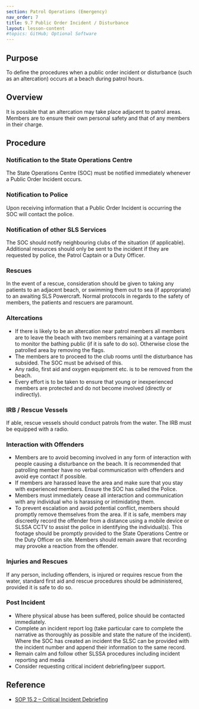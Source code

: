 ```yaml
---
section: Patrol Operations (Emergency)
nav_order: 7
title: 9.7 Public Order Incident / Disturbance
layout: lesson-content
#topics: GitHub; Optional Software
---
```


## Purpose

To define the procedures when a public order incident or disturbance (such as an altercation) occurs at a beach during patrol hours.

## Overview

It is possible that an altercation may take place adjacent to patrol areas. Members are to ensure their own personal safety and that of any members in their charge.

## Procedure

### Notification to the State Operations Centre

The State Operations Centre (SOC) must be notified immediately whenever a Public Order Incident occurs.

### Notification to Police

Upon receiving information that a Public Order Incident is occurring the SOC will contact the police.

### Notification of other SLS Services

The SOC should notify neighbouring clubs of the situation (if applicable). Additional resources should only be sent to the incident if they are requested by police, the Patrol Captain or a Duty Officer.

### Rescues

In the event of a rescue, consideration should be given to taking any patients to an adjacent beach, or swimming them out to sea (if appropriate) to an awaiting SLS Powercraft. Normal protocols in regards to the safety of members, the patients and rescuers are paramount.

### Altercations

- If there is likely to be an altercation near patrol members all members are to leave the beach with two members remaining at a vantage point to monitor the bathing public (if it is safe to do so). Otherwise close the patrolled area by removing the flags.
- The members are to proceed to the club rooms until the disturbance has subsided. The SOC must be advised of this.
- Any radio, first aid and oxygen equipment etc. is to be removed from the beach.
- Every effort is to be taken to ensure that young or inexperienced members are protected and do not become involved (directly or indirectly).

### IRB / Rescue Vessels

If able, rescue vessels should conduct patrols from the water. The IRB must be equipped with a radio.

### Interaction with Offenders

- Members are to avoid becoming involved in any form of interaction with people causing a disturbance on the beach. It is recommended that patrolling member have no verbal communication with offenders and avoid eye contact if possible.
- If members are harassed leave the area and make sure that you stay with experienced members. Ensure the SOC has called the Police.
- Members must immediately cease all interaction and communication with any individual who is harassing or intimidating them.
- To prevent escalation and avoid potential conflict, members should promptly remove themselves from the area. If it is safe, members may discreetly record the offender from a distance using a mobile device or SLSSA CCTV to assist the police in identifying the individual(s). This footage should be promptly provided to the State Operations Centre or the Duty Officer on site. Members should remain aware that recording may provoke a reaction from the offender.

### Injuries and Rescues

If any person, including offenders, is injured or requires rescue from the water, standard first aid and rescue procedures should be administered, provided it is safe to do so.

### Post Incident

- Where physical abuse has been suffered, police should be contacted immediately.
- Complete an incident report log (take particular care to complete the narrative as thoroughly as possible and state the nature of the incident). Where the SOC has created an incident the SLSC can be provided with the incident number and append their information to the same record.
- Remain calm and follow other SLSSA procedures including incident reporting and media
- Consider requesting critical incident debriefing/peer support.

## Reference

- [SOP 15.2 – Critical Incident Debriefing](../15-post-incident/15.2-critical-incident-debriefing.md)